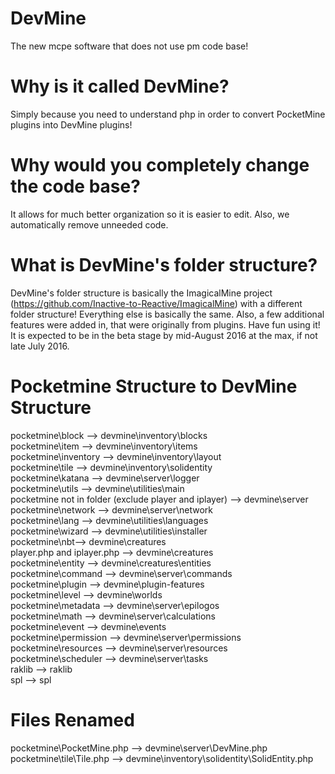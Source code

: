 # DevMine
The new mcpe software that does not use pm code base! 

# Why is it called DevMine?
Simply because you need to understand php in order to convert PocketMine plugins into DevMine plugins!

# Why would you completely change the code base?
It allows for much better organization so it is easier to edit. Also, we automatically remove unneeded code.

# What is DevMine's folder structure?
DevMine's folder structure is basically the ImagicalMine project (https://github.com/Inactive-to-Reactive/ImagicalMine) with a different folder structure! Everything else is basically the same. Also, a few additional features were added in, that were originally from plugins. Have fun using it! It is expected to be in the beta stage by mid-August 2016 at the max, if not late July 2016.

# Pocketmine Structure to DevMine Structure
pocketmine\block --> devmine\inventory\blocks <br>
pocketmine\item --> devmine\inventory\items <br>
pocketmine\inventory --> devmine\inventory\layout <br>
pocketmine\tile --> devmine\inventory\solidentity <br>
pocketmine\katana --> devmine\server\logger <br>
pocketmine\utils --> devmine\utilities\main <br>
pocketmine not in folder (exclude player and iplayer) --> devmine\server <br>
pocketmine\network --> devmine\server\network <br>
pocketmine\lang --> devmine\utilities\languages <br>
pocketmine\wizard --> devmine\utilities\installer <br>
pocketmine\nbt--> devmine\creatures <br>
player.php and iplayer.php --> devmine\creatures  <br>
pocketmine\entity --> devmine\creatures\entities <br>
pocketmine\command --> devmine\server\commands <br>
pocketmine\plugin --> devmine\plugin-features <br>
pocketmine\level --> devmine\worlds <br>
pocketmine\metadata --> devmine\server\epilogos <br>
pocketmine\math --> devmine\server\calculations <br>
pocketmine\event --> devmine\events <br>
pocketmine\permission --> devmine\server\permissions <br>
pocketmine\resources --> devmine\server\resources <br>
pocketmine\scheduler --> devmine\server\tasks <br>
raklib --> raklib <br>
spl --> spl <br>

# Files Renamed
pocketmine\PocketMine.php --> devmine\server\DevMine.php <br>
pocketmine\tile\Tile.php --> devmine\inventory\solidentity\SolidEntity.php
